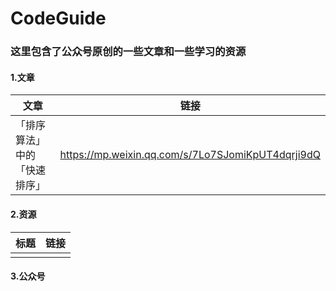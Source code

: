 # CodeGuide

### 这里包含了公众号原创的一些文章和一些学习的资源

#### 1.文章

| 文章                         | 链接                                              |
| ---------------------------- | ------------------------------------------------- |
| 「排序算法」中的「快速排序」 | https://mp.weixin.qq.com/s/7Lo7SJomiKpUT4dqrji9dQ |

#### 2.资源

| 标题 | 链接 |
| ---- | ---- |
|      |      |

#### 3.公众号

